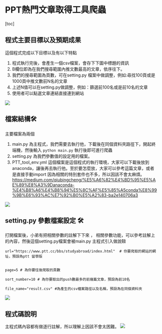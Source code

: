 # PPT熱門文章取得工具爬蟲

[toc]

## 程式主要目標以及預期成果
這個程式完成以下目標以及有以下特點
1.  程式執行完後，會產生一個csv檔案，會存下下圖中標題的資訊
2.  B欄位即為在我們搜尋範圍內推文數最高的文章，依序往下。
3. 我們的搜尋範圍為頁數，可在setting.py 檔案中做調整，例如:尋找100頁或是1000頁中推文數前N名的文章
4. 上述N值可以在setting.py做調整，例如：篩選前100名或是前10名的文章
5. 使用者可以點選文章連結直接連到網站

![](https://i.imgur.com/opnMNqt.png)





## 檔案結構🛠

主要檔案為兩個
1. main.py 為主程式，我們需要去執行他，下載後在同個資料夾路徑下，開起終端機，然後輸入
`python main.py` 執行後即可進行爬蟲
2. setting.py 為我們參數值的設定用的檔案。
3. PTT\_tool\_env.yml 這個檔案是這個程式的執行環境，大家可以下載後放到anaconda，讓後再去執行他。至於要怎麼放，大家可以參考這篇文章，或者是直接手動import 因為相關的特別套件也不多，所以因該不會太麻煩。
https://medium.com/qiubingcheng/%E5%A6%82%E4%BD%95%E5%AE%89%E8%A3%9Danaconda-%E4%B8%A6%E4%B8%94%E5%8C%AF%E5%85%A5conda%E8%99%9B%E6%93%AC%E7%92%B0%E5%A2%83-ba2e140706a3

![](https://i.imgur.com/qpXYWpw.png)


## setting.py 參數檔案設定 🛠
打開檔案後，小弟有把相關參數的註解下下來 ，
相關參數功能，可以參考註解上的內容，然後這個setting.py檔案會被main.py 主程式引入做說鞥
```python=
url="https://www.ptt.cc/bbs/studyabroad/index.html"  # 你要爬取的網站的網址，預設為ptt 留學版


page=5 # 為你要往後爬取的頁數

sort_number=10 # 為你要取出的push數最多的前幾篇文章，預設為前10名

file_name="result.csv" #為產生的csv檔案路徑以及名稱，預設為在同個資料夾

```
![](https://i.imgur.com/DTbyQYy.png)

## 程式碼說明 

主程式碼內容都有做逐行註解，所以理解上因該不會太困難。
![](https://i.imgur.com/0ZuxhYk.png)

